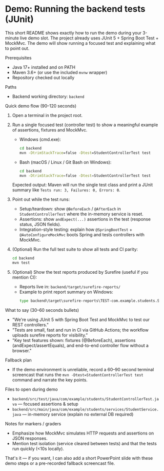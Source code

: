 # Demo: Running the backend tests (JUnit)

This short README shows exactly how to run the demo during your 3-minute live demo slot. The project already uses JUnit 5 + Spring Boot Test + MockMvc. The demo will show running a focused test and explaining what to point out.

Prerequisites
- Java 17+ installed and on PATH
- Maven 3.6+ (or use the included `mvnw` wrapper)
- Repository checked out locally

Paths
- Backend working directory: `backend`

Quick demo flow (90–120 seconds)
1. Open a terminal in the project root.
2. Run a single focused test (controller test) to show a meaningful example of assertions, fixtures and MockMvc.
   - Windows (cmd.exe):
     ```cmd
     cd backend
     mvn -DtrimStackTrace=false -Dtest=StudentControllerTest test
     ```
   - Bash (macOS / Linux / Git Bash on Windows):
     ```bash
     cd backend
     mvn -DtrimStackTrace=false -Dtest=StudentControllerTest test
     ```
   Expected output: Maven will run the single test class and print a JUnit summary like `Tests run: 3, Failures: 0, Errors: 0`.

3. Point out while the test runs:
   - Setup/teardown: show `@BeforeEach` / `@AfterEach` in `StudentControllerTest` where the in-memory service is reset.
   - Assertions: show `andExpect(...)` assertions in the test (response status, JSON fields).
   - Integration-style testing: explain how `@SpringBootTest` + `@AutoConfigureMockMvc` boots Spring and tests controllers with MockMvc.

4. (Optional) Run the full test suite to show all tests and CI parity:
   ```bash
   cd backend
   mvn test
   ```

5. (Optional) Show the test reports produced by Surefire (useful if you mention CI):
   - Reports live in: `backend/target/surefire-reports/`
   - Example to print report summary on Windows:
     ```cmd
     type backend\target\surefire-reports\TEST-com.example.students.StudentControllerTest.xml
     ```

What to say (30–60 seconds bullets)
- "We're using JUnit 5 with Spring Boot Test and MockMvc to test our REST controllers."
- "Tests are small, fast and run in CI via GitHub Actions; the workflow uploads surefire reports for visibility."  
- "Key test features shown: fixtures (@BeforeEach), assertions (andExpect/assertEquals), and end-to-end controller flow without a browser." 

Fallback plan
- If the demo environment is unreliable, record a 60–90 second terminal screencast that runs the `mvn -Dtest=StudentControllerTest test` command and narrate the key points.

Files to open during demo
- `backend/src/test/java/com/example/students/StudentControllerTest.java` — focused assertions & setup
- `backend/src/main/java/com/example/students/services/StudentService.java` — in-memory service (explain no external DB required)

Notes for markers / graders
- Emphasize how MockMvc simulates HTTP requests and assertions on JSON responses.
- Mention test isolation (service cleared between tests) and that the tests run quickly (<10s locally).

That's it — if you want, I can also add a short PowerPoint slide with these demo steps or a pre-recorded fallback screencast file.
